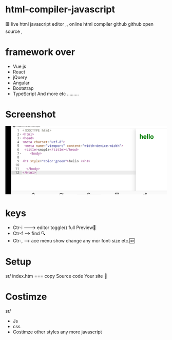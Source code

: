 # html-compiler-javascript
🟥 
live html javascript editor ,, online html compiler  github github open source ,

# framework over
 * Vue js
* React
 * jQuery
* Angular
* Bootstrap
* TypeScript
 And more etc .........
# Screenshot
![GitHub Logo](/IMG_20210912_181602.jpg)


# keys
 * Ctr-i ---> editor  toggle() full Preview💯
  * Ctr-f --> find 🔍
 * Ctr-, --> ace menu show change any mor font-size etc.🆕

# Setup
  sr/ index.htm === copy  Source code
  Your site 📎
  
# Costimze
  sr/ 
  * Js
  * css
  * Costimze other styles any more javascript
